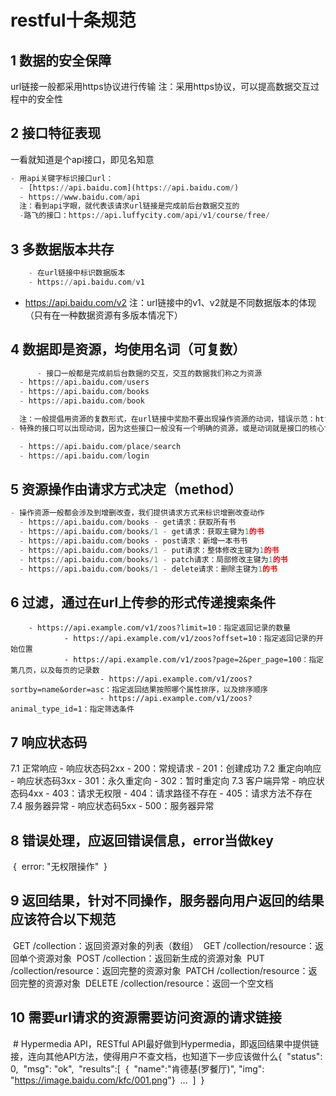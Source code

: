 # restful十条规范



## 1 数据的安全保障

url链接一般都采用https协议进行传输 注：采用https协议，可以提高数据交互过程中的安全性

## 2 接口特征表现

一看就知道是个api接口，即见名知意

```python
- 用api关键字标识接口url：
  - [https://api.baidu.com](https://api.baidu.com/)
  - https://www.baidu.com/api
  注：看到api字眼，就代表该请求url链接是完成前后台数据交互的
  -路飞的接口：https://api.luffycity.com/api/v1/course/free/
```

## 3 多数据版本共存

```python
    - 在url链接中标识数据版本
    - https://api.baidu.com/v1
```
  - https://api.baidu.com/v2
          注：url链接中的v1、v2就是不同数据版本的体现（只有在一种数据资源有多版本情况下）
## 4 数据即是资源，均使用名词（可复数）
```python
      - 接口一般都是完成前后台数据的交互，交互的数据我们称之为资源
  - https://api.baidu.com/users
  - https://api.baidu.com/books
  - https://api.baidu.com/book

  注：一般提倡用资源的复数形式，在url链接中奖励不要出现操作资源的动词，错误示范：https://api.baidu.com/delete-user
- 特殊的接口可以出现动词，因为这些接口一般没有一个明确的资源，或是动词就是接口的核心含义

  - https://api.baidu.com/place/search
  - https://api.baidu.com/login
```

## 5 资源操作由请求方式决定（method）
```python
- 操作资源一般都会涉及到增删改查，我们提供请求方式来标识增删改查动作
  - https://api.baidu.com/books - get请求：获取所有书
  - https://api.baidu.com/books/1 - get请求：获取主键为1的书
  - https://api.baidu.com/books - post请求：新增一本书书
  - https://api.baidu.com/books/1 - put请求：整体修改主键为1的书
  - https://api.baidu.com/books/1 - patch请求：局部修改主键为1的书
  - https://api.baidu.com/books/1 - delete请求：删除主键为1的书
```
## 6 过滤，通过在url上传参的形式传递搜索条件

        - https://api.example.com/v1/zoos?limit=10：指定返回记录的数量
                - https://api.example.com/v1/zoos?offset=10：指定返回记录的开始位置
                - https://api.example.com/v1/zoos?page=2&per_page=100：指定第几页，以及每页的记录数
                        - https://api.example.com/v1/zoos?sortby=name&order=asc：指定返回结果按照哪个属性排序，以及排序顺序
                        - https://api.example.com/v1/zoos?animal_type_id=1：指定筛选条件

## 7 响应状态码

   7.1 正常响应
    - 响应状态码2xx
      - 200：常规请求
      - 201：创建成功
      7.2 重定向响应
        - 响应状态码3xx
      - 301：永久重定向
      - 302：暂时重定向
      7.3 客户端异常
        - 响应状态码4xx
      - 403：请求无权限
      - 404：请求路径不存在
      - 405：请求方法不存在
	7.4 服务器异常
        - 响应状态码5xx
      - 500：服务器异常

##  8 错误处理，应返回错误信息，error当做key

​        {
​        error: "无权限操作"
​        }

##  9 返回结果，针对不同操作，服务器向用户返回的结果应该符合以下规范

​    GET /collection：返回资源对象的列表（数组）
​    GET /collection/resource：返回单个资源对象
​    POST /collection：返回新生成的资源对象
​    PUT /collection/resource：返回完整的资源对象
​    PATCH /collection/resource：返回完整的资源对象
​    DELETE /collection/resource：返回一个空文档
​    

##  10 需要url请求的资源需要访问资源的请求链接

​     # Hypermedia API，RESTful API最好做到Hypermedia，即返回结果中提供链接，连向其他API方法，使得用户不查文档，也知道下一步应该做什么
​        {
​            "status": 0,
​            "msg": "ok",
​            "results":[
​                {
​                    "name":"肯德基(罗餐厅)",
​                    "img": "https://image.baidu.com/kfc/001.png"
​                }
​                ...
​                ]
​        }
